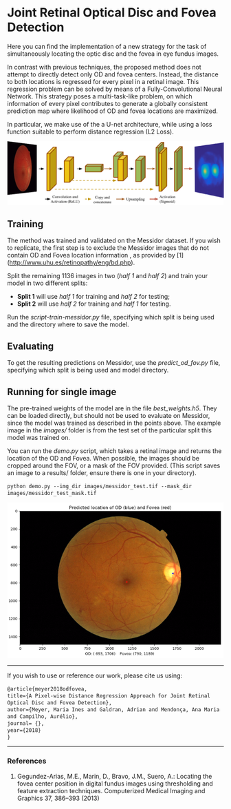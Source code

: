 # Joint Retinal Optical Disc and Fovea Detection

Here you can find the implementation of a new strategy for the task of simultaneously locating the optic disc and the fovea in eye fundus images. 

In contrast with previous techniques, the proposed method does not attempt to directly detect only OD and fovea centers. Instead, the distance to both locations is regressed for 
every pixel in a retinal image. This regression problem can be solved by means of a Fully-Convolutional Neural Network. This strategy poses a multi-task-like problem, on which information
of every pixel contributes to generate a globally consistent prediction map where likelihood of OD and fovea locations are maximized.

In particular, we make use of the a U-net architecture, while using a loss function suitable to perform distance regression (L2 Loss).

![](images/unet_fod.png)

Training 
--------

The method was trained and validated on the Messidor dataset. If you wish to replicate, the first step is to exclude the Messidor images that do not contain OD and Fovea location information , as provided by [1] (http://www.uhu.es/retinopathy/eng/bd.php).

Split the remaining 1136 images in two (*half 1* and *half 2*) and train your model in two different splits:
* **Split 1** will use *half 1*  for training and *half 2* for testing;
* **Split 2** will use *half 2* for training and *half 1* for testing.

Run the *script-train-messidor.py* file, specifying which split is being used and the directory where to save the model.

Evaluating
----------

To get the resulting predictions on Messidor, use the *predict_od_fov.py* file, specifying which split is being used and model directory.

Running for single image
------------------------

The pre-trained weights of the model are in the file *best_weights.h5*. They can be loaded directly, but should not be used to evaluate on Messidor, since the model was trained as described in the points above. The example image in the *images/* folder is from the test set of the particular split this model was trained on.

You can run the *demo.py* script, which takes a retinal image and returns the location of the OD and Fovea. When possible, the images should be cropped around the FOV, 
or a mask of the FOV provided. (This script saves an image to a results/ folder, ensure there is one in your directory).

    python demo.py --img_dir images/messidor_test.tif --mask_dir images/messidor_test_mask.tif

![](images/messidor_test_prediction.png)

---------------------------------- 

If you wish to use or reference our work, please cite us using:

    @article{meyer2018odfovea,
    title={A Pixel-wise Distance Regression Approach for Joint Retinal Optical Disc and Fovea Detection},
    author={Meyer, Maria Ines and Galdran, Adrian and Mendonça, Ana Maria and Campilho, Aurélio},
    journal= {},
    year={2018}
    }
    
--------
    
### References
1.  Gegundez-Arias, M.E., Marin, D., Bravo, J.M., Suero, A.: Locating the fovea
center position in digital fundus images using thresholding and feature extraction 
techniques. Computerized Medical Imaging and Graphics 37, 386–393 (2013)

    
